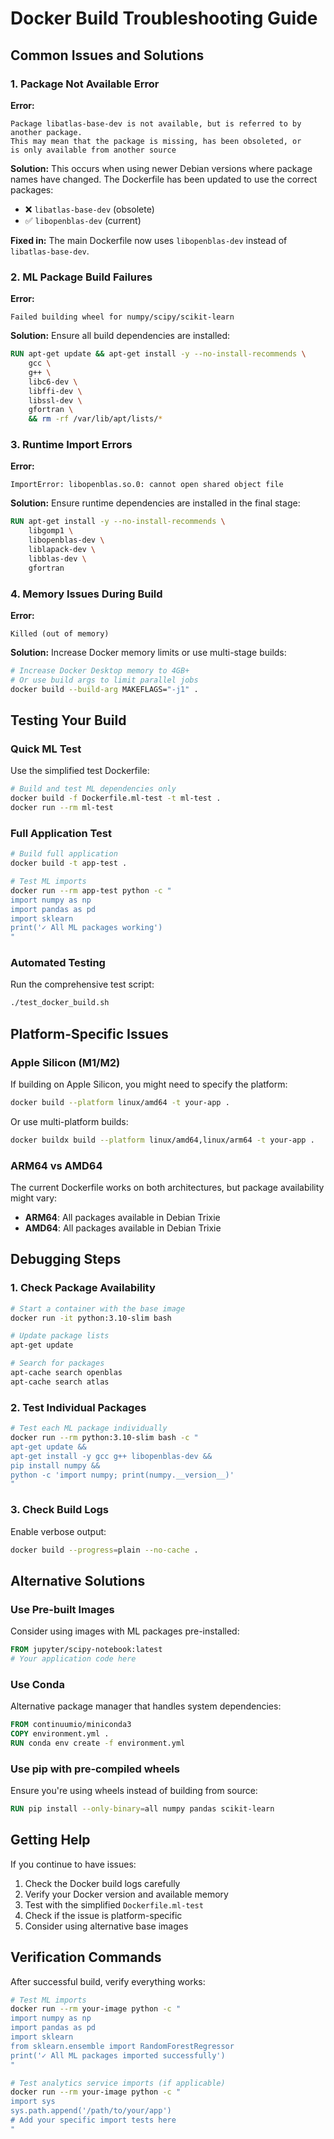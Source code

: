 # Docker Build Troubleshooting Guide

## Common Issues and Solutions

### 1. Package Not Available Error

**Error:**
```
Package libatlas-base-dev is not available, but is referred to by another package.
This may mean that the package is missing, has been obsoleted, or
is only available from another source
```

**Solution:**
This occurs when using newer Debian versions where package names have changed. The Dockerfile has been updated to use the correct packages:

- ❌ `libatlas-base-dev` (obsolete)
- ✅ `libopenblas-dev` (current)

**Fixed in:** The main Dockerfile now uses `libopenblas-dev` instead of `libatlas-base-dev`.

### 2. ML Package Build Failures

**Error:**
```
Failed building wheel for numpy/scipy/scikit-learn
```

**Solution:**
Ensure all build dependencies are installed:

```dockerfile
RUN apt-get update && apt-get install -y --no-install-recommends \
    gcc \
    g++ \
    libc6-dev \
    libffi-dev \
    libssl-dev \
    gfortran \
    && rm -rf /var/lib/apt/lists/*
```

### 3. Runtime Import Errors

**Error:**
```
ImportError: libopenblas.so.0: cannot open shared object file
```

**Solution:**
Ensure runtime dependencies are installed in the final stage:

```dockerfile
RUN apt-get install -y --no-install-recommends \
    libgomp1 \
    libopenblas-dev \
    liblapack-dev \
    libblas-dev \
    gfortran
```

### 4. Memory Issues During Build

**Error:**
```
Killed (out of memory)
```

**Solution:**
Increase Docker memory limits or use multi-stage builds:

```bash
# Increase Docker Desktop memory to 4GB+
# Or use build args to limit parallel jobs
docker build --build-arg MAKEFLAGS="-j1" .
```

## Testing Your Build

### Quick ML Test

Use the simplified test Dockerfile:

```bash
# Build and test ML dependencies only
docker build -f Dockerfile.ml-test -t ml-test .
docker run --rm ml-test
```

### Full Application Test

```bash
# Build full application
docker build -t app-test .

# Test ML imports
docker run --rm app-test python -c "
import numpy as np
import pandas as pd
import sklearn
print('✓ All ML packages working')
"
```

### Automated Testing

Run the comprehensive test script:

```bash
./test_docker_build.sh
```

## Platform-Specific Issues

### Apple Silicon (M1/M2)

If building on Apple Silicon, you might need to specify the platform:

```bash
docker build --platform linux/amd64 -t your-app .
```

Or use multi-platform builds:

```bash
docker buildx build --platform linux/amd64,linux/arm64 -t your-app .
```

### ARM64 vs AMD64

The current Dockerfile works on both architectures, but package availability might vary:

- **ARM64**: All packages available in Debian Trixie
- **AMD64**: All packages available in Debian Trixie

## Debugging Steps

### 1. Check Package Availability

```bash
# Start a container with the base image
docker run -it python:3.10-slim bash

# Update package lists
apt-get update

# Search for packages
apt-cache search openblas
apt-cache search atlas
```

### 2. Test Individual Packages

```bash
# Test each ML package individually
docker run --rm python:3.10-slim bash -c "
apt-get update && 
apt-get install -y gcc g++ libopenblas-dev && 
pip install numpy && 
python -c 'import numpy; print(numpy.__version__)'
"
```

### 3. Check Build Logs

Enable verbose output:

```bash
docker build --progress=plain --no-cache .
```

## Alternative Solutions

### Use Pre-built Images

Consider using images with ML packages pre-installed:

```dockerfile
FROM jupyter/scipy-notebook:latest
# Your application code here
```

### Use Conda

Alternative package manager that handles system dependencies:

```dockerfile
FROM continuumio/miniconda3
COPY environment.yml .
RUN conda env create -f environment.yml
```

### Use pip with pre-compiled wheels

Ensure you're using wheels instead of building from source:

```dockerfile
RUN pip install --only-binary=all numpy pandas scikit-learn
```

## Getting Help

If you continue to have issues:

1. Check the Docker build logs carefully
2. Verify your Docker version and available memory
3. Test with the simplified `Dockerfile.ml-test`
4. Check if the issue is platform-specific
5. Consider using alternative base images

## Verification Commands

After successful build, verify everything works:

```bash
# Test ML imports
docker run --rm your-image python -c "
import numpy as np
import pandas as pd
import sklearn
from sklearn.ensemble import RandomForestRegressor
print('✓ All ML packages imported successfully')
"

# Test analytics service imports (if applicable)
docker run --rm your-image python -c "
import sys
sys.path.append('/path/to/your/app')
# Add your specific import tests here
"
```